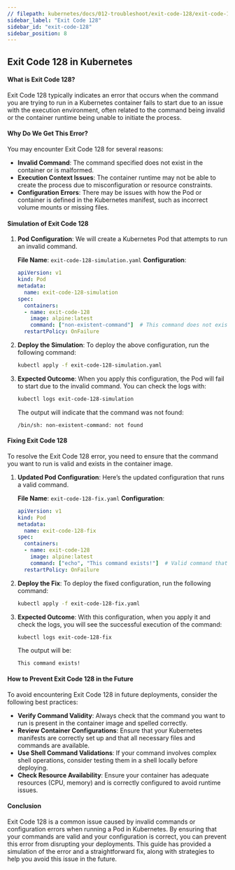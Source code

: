 ```yaml
---
// filepath: kubernetes/docs/012-troubleshoot/exit-code-128/exit-code-128.md
sidebar_label: "Exit Code 128"
sidebar_id: "exit-code-128"
sidebar_position: 8
---
```


## Exit Code 128 in Kubernetes

#### What is Exit Code 128?
Exit Code 128 typically indicates an error that occurs when the command you are trying to run in a Kubernetes container fails to start due to an issue with the execution environment, often related to the command being invalid or the container runtime being unable to initiate the process.

#### Why Do We Get This Error?
You may encounter Exit Code 128 for several reasons:

- **Invalid Command**: The command specified does not exist in the container or is malformed.
- **Execution Context Issues**: The container runtime may not be able to create the process due to misconfiguration or resource constraints.
- **Configuration Errors**: There may be issues with how the Pod or container is defined in the Kubernetes manifest, such as incorrect volume mounts or missing files.

#### Simulation of Exit Code 128

1. **Pod Configuration**:
   We will create a Kubernetes Pod that attempts to run an invalid command.

   **File Name**: `exit-code-128-simulation.yaml`
   **Configuration**:
   ```yaml
   apiVersion: v1
   kind: Pod
   metadata:
     name: exit-code-128-simulation
   spec:
     containers:
     - name: exit-code-128
       image: alpine:latest
       command: ["non-existent-command"]  # This command does not exist
     restartPolicy: OnFailure
   ```

2. **Deploy the Simulation**:
   To deploy the above configuration, run the following command:
   ```bash
   kubectl apply -f exit-code-128-simulation.yaml
   ```

3. **Expected Outcome**:
   When you apply this configuration, the Pod will fail to start due to the invalid command. You can check the logs with:
   ```bash
   kubectl logs exit-code-128-simulation
   ```
   The output will indicate that the command was not found:
   ```
   /bin/sh: non-existent-command: not found
   ```

#### Fixing Exit Code 128

To resolve the Exit Code 128 error, you need to ensure that the command you want to run is valid and exists in the container image.

1. **Updated Pod Configuration**:
   Here’s the updated configuration that runs a valid command.

   **File Name**: `exit-code-128-fix.yaml`
   **Configuration**:
   ```yaml
   apiVersion: v1
   kind: Pod
   metadata:
     name: exit-code-128-fix
   spec:
     containers:
     - name: exit-code-128
       image: alpine:latest
       command: ["echo", "This command exists!"]  # Valid command that exists
     restartPolicy: OnFailure
   ```

2. **Deploy the Fix**:
   To deploy the fixed configuration, run the following command:
   ```bash
   kubectl apply -f exit-code-128-fix.yaml
   ```

3. **Expected Outcome**:
   With this configuration, when you apply it and check the logs, you will see the successful execution of the command:
   ```bash
   kubectl logs exit-code-128-fix
   ```
   The output will be:
   ```
   This command exists!
   ```

#### How to Prevent Exit Code 128 in the Future
To avoid encountering Exit Code 128 in future deployments, consider the following best practices:

- **Verify Command Validity**: Always check that the command you want to run is present in the container image and spelled correctly.
- **Review Container Configurations**: Ensure that your Kubernetes manifests are correctly set up and that all necessary files and commands are available.
- **Use Shell Command Validations**: If your command involves complex shell operations, consider testing them in a shell locally before deploying.
- **Check Resource Availability**: Ensure your container has adequate resources (CPU, memory) and is correctly configured to avoid runtime issues.

#### Conclusion
Exit Code 128 is a common issue caused by invalid commands or configuration errors when running a Pod in Kubernetes. By ensuring that your commands are valid and your configuration is correct, you can prevent this error from disrupting your deployments. This guide has provided a simulation of the error and a straightforward fix, along with strategies to help you avoid this issue in the future.